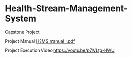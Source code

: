 # Health-Stream-Management-System
Capstone Project

Project Manual 
[HSMS manual 1.pdf
](https://github.com/shehu-babs/Health-Stream-Management-System/blob/main/HSMS%20manual%201.pdf)

Project Execution Video 
https://youtu.be/p7IVLtg-HWU
